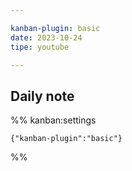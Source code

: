 ```yaml
---

kanban-plugin: basic
date: 2023-10-24
tipe: youtube

---
```


## Daily note





%% kanban:settings
```
{"kanban-plugin":"basic"}
```
%%
